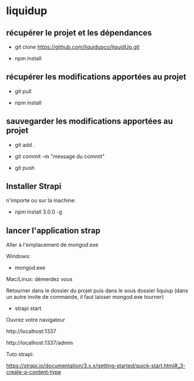 # liquidup

## récupérer le projet et les dépendances

- git clone https://github.com/liquidupco/liquidUp.git

- npm install

## récupérer les modifications apportées au projet

- git pull

- npm install

## sauvegarder les modifications apportées au projet

- git add .

- git commit -m "message du commit"

- git push

## Installer Strapi

n'importe ou sur la machine:

- npm install 3.0.0 -g

## lancer l'application strap

Aller à l'emplacement de mongod.exe

Windows:
- mongod.exe

Mac/Linux: démerdez vous

Retourner dans le dossier du projet puis dans le sous dossier liquiup (dans un autre invite de commande, il faut laisser mongod.exe tourner)
- strapi start

Ouvrez votre navigateur

http://localhost:1337

http://localhost:1337/admin

Tuto strapi:

https://strapi.io/documentation/3.x.x/getting-started/quick-start.html#_3-create-a-content-type